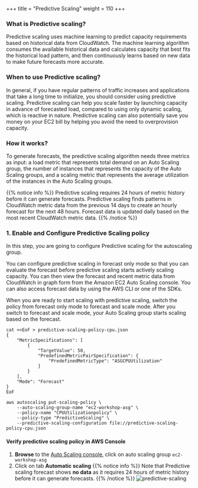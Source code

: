+++
title = "Predictive Scaling"
weight = 110
+++


### What is Predictive scaling?

Predictive scaling uses machine learning to predict capacity requirements based on historical data from CloudWatch. The machine learning algorithm consumes the available historical data and calculates capacity that best fits the historical load pattern, and then continuously learns based on new data to make future forecasts more accurate.

### When to use Predictive scaling?

In general, if you have regular patterns of traffic increases and applications that take a long time to initialize, you should consider using predictive scaling. Predictive scaling can help you scale faster by launching capacity in advance of forecasted load, compared to using only dynamic scaling, which is reactive in nature. Predictive scaling can also potentially save you money on your EC2 bill by helping you avoid the need to overprovision capacity.

### How it works?

To generate forecasts, the predictive scaling algorithm needs three metrics as input: a load metric that represents total demand on an Auto Scaling group, the number of instances that represents the capacity of the Auto Scaling groups, and a scaling metric that represents the average utilization of the instances in the Auto Scaling groups.

{{% notice info %}}
Predictive scaling requires 24 hours of metric history before it can generate forecasts. Predictive scaling finds patterns in CloudWatch metric data from the previous 14 days to create an hourly forecast for the next 48 hours. Forecast data is updated daily based on the most recent CloudWatch metric data.
{{% /notice %}}

### 1. Enable and Configure Predictive Scaling policy

In this step, you are going to configure Predictive scaling for the autoscaling group.

You can configure predictive scaling in forecast only mode so that you can evaluate the forecast before predictive scaling starts actively scaling capacity. You can then view the forecast and recent metric data from CloudWatch in graph form from the Amazon EC2 Auto Scaling console. You can also access forecast data by using the AWS CLI or one of the SDKs.

When you are ready to start scaling with predictive scaling, switch the policy from forecast only mode to forecast and scale mode. After you switch to forecast and scale mode, your Auto Scaling group starts scaling based on the forecast. 

```
cat <<EoF > predictive-scaling-policy-cpu.json
{
    "MetricSpecifications": [
        {
            "TargetValue": 50,
            "PredefinedMetricPairSpecification": {
                "PredefinedMetricType": "ASGCPUUtilization"
            }
        }
    ],
    "Mode": "Forecast"
}
EoF
```

```
aws autoscaling put-scaling-policy \
    --auto-scaling-group-name "ec2-workshop-asg" \
    --policy-name "CPUUtilizationpolicy" \
    --policy-type "PredictiveScaling" \
    --predictive-scaling-configuration file://predictive-scaling-policy-cpu.json
```

#### Verify predictive scaling policy in AWS Console

1. **Browse** to the [Auto Scaling console](https://console.aws.amazon.com/ec2/autoscaling/home#AutoScalingGroups:view=details), click on auto scaling group `ec2-workshop-asg`
2. Click on tab **Automatic scaling**
{{% notice info %}}
Note that Predictive scaling forecast shows **no data** as it requires 24 hours of metric history before it can generate forecasts.
{{% /notice %}}
![predictive-scaling](/images/efficient-and-resilient-ec2-auto-scaling/predictive-scaling-no-data.png)
